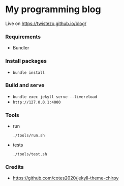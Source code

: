 # My programming blog

Live on https://twistezo.github.io/blog/

### Requirements

- Bundler

### Install packages

- `bundle install`

### Build and serve

- `bundle exec jekyll serve --livereload`
- `http://127.0.0.1:4000`

### Tools

- run

  `./tools/run.sh`

- tests

  `./tools/test.sh`

### Credits

- https://github.com/cotes2020/jekyll-theme-chirpy
